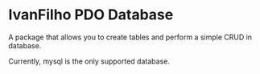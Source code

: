 # IvanFilho PDO Database

A package that allows you to create tables and perform a simple CRUD in database.

Currently, mysql is the only supported database.
